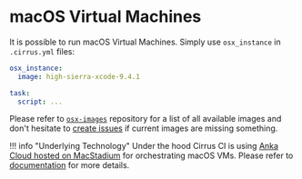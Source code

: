 # macOS Virtual Machines

It is possible to run macOS Virtual Machines. Simply use `osx_instance` in `.cirrus.yml` files:

```yaml
osx_instance:
  image: high-sierra-xcode-9.4.1

task:
  script: ...
```

Please refer to [`osx-images`](https://github.com/cirruslabs/osx-images) repository for a list of all available images and
don't hesitate to [create issues](https://github.com/cirruslabs/osx-images/issues) if current images are missing something.

!!! info "Underlying Technology"
    Under the hood Cirrus CI is using [Anka Cloud hosted on MacStadium](/guide/supported-computing-services.md#anka) for 
    orchestrating macOS VMs. Please refer to [documentation](/guide/supported-computing-services.md#anka) for more details.
